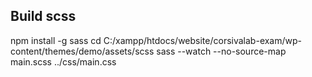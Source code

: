 ## Build scss
npm install -g sass
cd C:/xampp/htdocs/website/corsivalab-exam/wp-content/themes/demo/assets/scss
sass --watch --no-source-map main.scss ../css/main.css